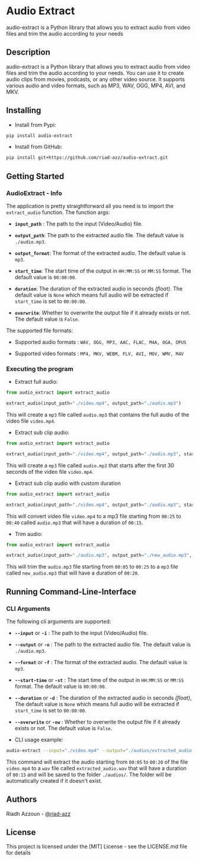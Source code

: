 # Audio Extract

audio-extract is a Python library that allows you to extract audio from video files and trim the audio according to your
needs

## Description

audio-extract is a Python library that allows you to extract audio from video files and trim the audio according to your
needs. You can use it to create audio clips from movies, podcasts, or any other video source. It supports various audio
and video formats, such as MP3, WAV, OGG, MP4, AVI, and MKV.

## Installing

- Install from Pypi:

```bash
pip install audio-extract
```

- Install from GitHub:

```bash
pip install git+https://github.com/riad-azz/audio-extract.git
```

## Getting Started

### AudioExtract - Info

The application is pretty straightforward all you need is to import the `extract_audio` function. The function args:

* **`input_path`** : The path to the input (Video/Audio) file.

* **`output_path`**: The path to the extracted audio file. The default value is `./audio.mp3`.

* **`output_format`**: The format of the extracted audio. The default value is `mp3`.

* **`start_time`**: The start time of the output in `HH:MM:SS` or `MM:SS` format. The default value is `00:00:00`.

* **`duration`**: The duration of the extracted audio in seconds _(float)_. The default value is  `None` which means
  full audio will be extracted if `start_time` is set to `00:00:00`.

* **`overwrite`**: Whether to overwrite the output file if it already exists or not. The default value is `False`.

The supported file formats:

- Supported audio formats : `WAV, OGG, MP3, AAC, FLAC, M4A, OGA, OPUS`

- Supported video formats : `MP4, MKV, WEBM, FLV, AVI, MOV, WMV, M4V`

### Executing the program

- Extract full audio:

```python
from audio_extract import extract_audio

extract_audio(input_path="./video.mp4", output_path="./audio.mp3")
```

This will create a `mp3` file called `audio.mp3` that contains the full audio of the video file `video.mp4`.

- Extract sub clip audio:

```python
from audio_extract import extract_audio

extract_audio(input_path="./video.mp4", output_path="./audio.mp3", start_time="00:30")
```

This will create a `mp3` file called `audio.mp3` that starts after the first 30 seconds of the video file `video.mp4`.

- Extract sub clip audio with custom duration

```python
from audio_extract import extract_audio

extract_audio(input_path="./video.mp4", output_path="./audio.mp3", start_time="00:25", duration=15.0)
```

This will convert video file `video.mp4` to a mp3 file starting from `00:25` to `00:40`
called `audio.mp3` that will have a duration of `00:15`.

- Trim audio:

```python
from audio_extract import extract_audio

extract_audio(input_path="./audio.mp3", output_path="./new_audio.mp3", start_time="00:05", duration=20.0)
```

This will trim the `audio.mp3` file starting from `00:05` to `00:25` to a `mp3` file called `new_audio.mp3` that will
have a duration of `00:20`.

## Running Command-Line-Interface

### CLI Arguments

The following cli arguments are supported:

* **`--input`** or **`-i`** : The path to the input (Video/Audio) file.

* **`--output`** or **`-o`** : The path to the extracted audio file. The default value is `./audio.mp3`.

* **`--format`** or **`-f`** : The format of the extracted audio. The default value is `mp3`.

* **`--start-time`** or **`-st`** : The start time of the output in `HH:MM:SS` or `MM:SS` format. The default value
  is `00:00:00`.

* **`--duration`** or **`-d`** : The duration of the extracted audio in seconds _(float)_, The default value is `None`
  which means full audio will be extracted if `start_time` is set to `00:00:00`.

* **`--overwrite`** or **`-ow`** : Whether to overwrite the output file if it already exists or not. The default value
  is `False`.

- CLI usage example:

```bash
audio-extract --input="./video.mp4" --output="./audios/extracted_audio.wav" --format="wav" --start-time="00:05" --duration=15.0
```

This command will extract the audio starting from `00:05` to `00:20` of the file `video.mp4` to a `wav` file
called `extracted_audio.wav` that will have a duration of `00:15` and will be saved to the folder `./audios/`. The
folder
will be automatically created if it doesn't exist.

## Authors

Riadh Azzoun - [@riad-azz](https://github.com/riad-azz)

## License

This project is licensed under the [MIT] License - see the LICENSE.md file for details